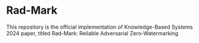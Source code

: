 # Rad-Mark
This repository is the official implementation of Knowledge-Based Systems 2024 paper, titled Rad-Mark: Reliable Adversarial Zero-Watermarking
